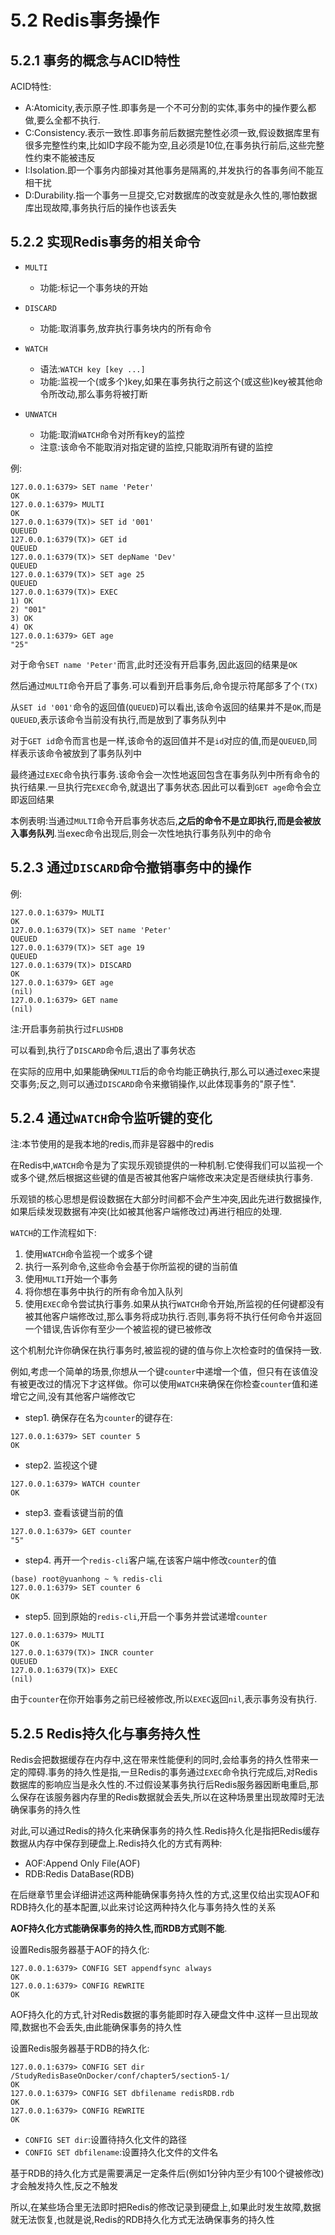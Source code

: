 # 5.2 Redis事务操作

## 5.2.1 事务的概念与ACID特性

ACID特性:

- A:Atomicity,表示原子性.即事务是一个不可分割的实体,事务中的操作要么都做,要么全都不执行.
- C:Consistency.表示一致性.即事务前后数据完整性必须一致,假设数据库里有很多完整性约束,比如ID字段不能为空,且必须是10位,在事务执行前后,这些完整性约束不能被违反
- I:Isolation.即一个事务内部操对其他事务是隔离的,并发执行的各事务间不能互相干扰
- D:Durability.指一个事务一旦提交,它对数据库的改变就是永久性的,哪怕数据库出现故障,事务执行后的操作也该丢失

## 5.2.2 实现Redis事务的相关命令

- `MULTI`
	- 功能:标记一个事务块的开始

- `DISCARD`
	- 功能:取消事务,放弃执行事务块内的所有命令

- `WATCH`
	- 语法:`WATCH key [key ...]`
	- 功能:监视一个(或多个)key,如果在事务执行之前这个(或这些)key被其他命令所改动,那么事务将被打断

- `UNWATCH`
	- 功能:取消`WATCH`命令对所有key的监控
	- 注意:该命令不能取消对指定键的监控,只能取消所有键的监控

例:

```
127.0.0.1:6379> SET name 'Peter'
OK
127.0.0.1:6379> MULTI
OK
127.0.0.1:6379(TX)> SET id '001'
QUEUED
127.0.0.1:6379(TX)> GET id
QUEUED
127.0.0.1:6379(TX)> SET depName 'Dev'
QUEUED
127.0.0.1:6379(TX)> SET age 25
QUEUED
127.0.0.1:6379(TX)> EXEC
1) OK
2) "001"
3) OK
4) OK
127.0.0.1:6379> GET age
"25"
```

对于命令`SET name 'Peter'`而言,此时还没有开启事务,因此返回的结果是`OK`

然后通过`MULTI`命令开启了事务.可以看到开启事务后,命令提示符尾部多了个`(TX)`

从`SET id '001'`命令的返回值(`QUEUED`)可以看出,该命令返回的结果并不是`OK`,而是`QUEUED`,表示该命令当前没有执行,而是放到了事务队列中

对于`GET id`命令而言也是一样,该命令的返回值并不是`id`对应的值,而是`QUEUED`,同样表示该命令被放到了事务队列中

最终通过`EXEC`命令执行事务.该命令会一次性地返回包含在事务队列中所有命令的执行结果.一旦执行完`EXEC`命令,就退出了事务状态.因此可以看到`GET age`命令会立即返回结果

本例表明:当通过`MULTI`命令开启事务状态后,**之后的命令不是立即执行,而是会被放入事务队列**.当exec命令出现后,则会一次性地执行事务队列中的命令

## 5.2.3 通过`DISCARD`命令撤销事务中的操作

例:

```
127.0.0.1:6379> MULTI
OK
127.0.0.1:6379(TX)> SET name 'Peter'
QUEUED
127.0.0.1:6379(TX)> SET age 19
QUEUED
127.0.0.1:6379(TX)> DISCARD
OK
127.0.0.1:6379> GET age
(nil)
127.0.0.1:6379> GET name
(nil)
```

注:开启事务前执行过`FLUSHDB`

可以看到,执行了`DISCARD`命令后,退出了事务状态

在实际的应用中,如果能确保`MULTI`后的命令均能正确执行,那么可以通过exec来提交事务;反之,则可以通过`DISCARD`命令来撤销操作,以此体现事务的"原子性".

## 5.2.4 通过`WATCH`命令监听键的变化

注:本节使用的是我本地的redis,而非是容器中的redis

在Redis中,`WATCH`命令是为了实现乐观锁提供的一种机制.它使得我们可以监视一个或多个键,然后根据这些键的值是否被其他客户端修改来决定是否继续执行事务.

乐观锁的核心思想是假设数据在大部分时间都不会产生冲突,因此先进行数据操作,如果后续发现数据有冲突(比如被其他客户端修改过)再进行相应的处理.

`WATCH`的工作流程如下:

1. 使用`WATCH`命令监视一个或多个键
2. 执行一系列命令,这些命令会基于你所监视的键的当前值
3. 使用`MULTI`开始一个事务
4. 将你想在事务中执行的所有命令加入队列
5. 使用`EXEC`命令尝试执行事务.如果从执行`WATCH`命令开始,所监视的任何键都没有被其他客户端修改过,那么事务将成功执行.否则,事务将不执行任何命令并返回一个错误,告诉你有至少一个被监视的键已被修改

这个机制允许你确保在执行事务时,被监视的键的值与你上次检查时的值保持一致.

例如,考虑一个简单的场景,你想从一个键`counter`中递增一个值，但只有在该值没有被更改过的情况下才这样做。你可以使用`WATCH`来确保在你检查`counter`值和递增它之间,没有其他客户端修改它

- step1. 确保存在名为`counter`的键存在:

```
127.0.0.1:6379> SET counter 5
OK
```

- step2. 监视这个键

```
127.0.0.1:6379> WATCH counter
OK
```

- step3. 查看该键当前的值

```
127.0.0.1:6379> GET counter
"5"
```

- step4. 再开一个`redis-cli`客户端,在该客户端中修改`counter`的值

```
(base) root@yuanhong ~ % redis-cli
127.0.0.1:6379> SET counter 6
OK
```

- step5. 回到原始的`redis-cli`,开启一个事务并尝试递增`counter`

```
127.0.0.1:6379> MULTI
OK
127.0.0.1:6379(TX)> INCR counter
QUEUED
127.0.0.1:6379(TX)> EXEC
(nil)
```

由于`counter`在你开始事务之前已经被修改,所以`EXEC`返回`nil`,表示事务没有执行.

## 5.2.5 Redis持久化与事务持久性

Redis会把数据缓存在内存中,这在带来性能便利的同时,会给事务的持久性带来一定的障碍.事务的持久性是指,一旦Redis的事务通过`EXEC`命令执行完成后,对Redis数据库的影响应当是永久性的.不过假设某事务执行后Redis服务器因断电重启,那么保存在该服务器内存里的Redis数据就会丢失,所以在这种场景里出现故障时无法确保事务的持久性

对此,可以通过Redis的持久化来确保事务的持久性.Redis持久化是指把Redis缓存数据从内存中保存到硬盘上.Redis持久化的方式有两种:

- AOF:Append Only File(AOF)
- RDB:Redis DataBase(RDB)

在后继章节里会详细讲述这两种能确保事务持久性的方式,这里仅给出实现AOF和RDB持久化的基本配置,以此来讨论这两种持久化与事务持久性的关系

**AOF持久化方式能确保事务的持久性,而RDB方式则不能**.

设置Redis服务器基于AOF的持久化:

```
127.0.0.1:6379> CONFIG SET appendfsync always
OK
127.0.0.1:6379> CONFIG REWRITE
OK
```

AOF持久化的方式,针对Redis数据的事务能即时存入硬盘文件中.这样一旦出现故障,数据也不会丢失,由此能确保事务的持久性

设置Redis服务器基于RDB的持久化:

```
127.0.0.1:6379> CONFIG SET dir /StudyRedisBaseOnDocker/conf/chapter5/section5-1/
OK
127.0.0.1:6379> CONFIG SET dbfilename redisRDB.rdb
OK
127.0.0.1:6379> CONFIG REWRITE
OK
```

- `CONFIG SET dir`:设置待持久化文件的路径
- `CONFIG SET dbfilename`:设置持久化文件的文件名

基于RDB的持久化方式是需要满足一定条件后(例如1分钟内至少有100个键被修改)才会触发持久性,反之不触发

所以,在某些场合里无法即时把Redis的修改记录到硬盘上,如果此时发生故障,数据就无法恢复,也就是说,Redis的RDB持久化方式无法确保事务的持久性